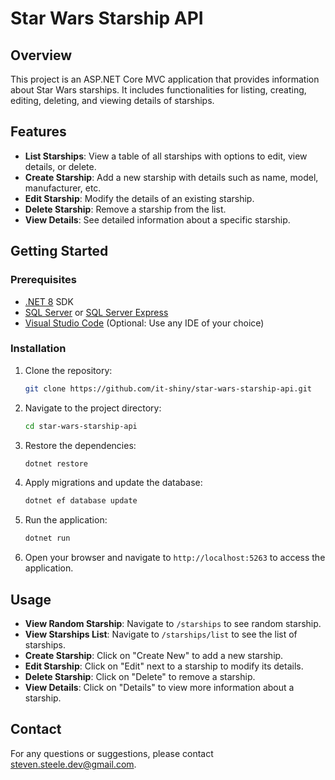 # Star Wars Starship API

## Overview

This project is an ASP.NET Core MVC application that provides information about Star Wars starships. It includes functionalities for listing, creating, editing, deleting, and viewing details of starships.

## Features

- **List Starships**: View a table of all starships with options to edit, view details, or delete.
- **Create Starship**: Add a new starship with details such as name, model, manufacturer, etc.
- **Edit Starship**: Modify the details of an existing starship.
- **Delete Starship**: Remove a starship from the list.
- **View Details**: See detailed information about a specific starship.

## Getting Started

### Prerequisites

- [.NET 8](https://dotnet.microsoft.com/download/dotnet/8.0) SDK
- [SQL Server](https://www.microsoft.com/en-us/sql-server/sql-server-downloads) or [SQL Server Express](https://www.microsoft.com/en-us/sql-server/sql-server-editions-express)
- [Visual Studio Code](https://code.visualstudio.com/) (Optional: Use any IDE of your choice)

### Installation

1. Clone the repository:
   ```bash
   git clone https://github.com/it-shiny/star-wars-starship-api.git
   ```
2. Navigate to the project directory:
   ```bash
   cd star-wars-starship-api
   ```
3. Restore the dependencies:
   ```bash
   dotnet restore
   ```
4. Apply migrations and update the database:
   ```bash
   dotnet ef database update
   ```
5. Run the application:
   ```bash
   dotnet run
   ```
6. Open your browser and navigate to `http://localhost:5263` to access the application.

## Usage

- **View Random Starship**: Navigate to `/starships` to see random starship.
- **View Starships List**: Navigate to `/starships/list` to see the list of starships.
- **Create Starship**: Click on "Create New" to add a new starship.
- **Edit Starship**: Click on "Edit" next to a starship to modify its details.
- **Delete Starship**: Click on "Delete" to remove a starship.
- **View Details**: Click on "Details" to view more information about a starship.

## Contact

For any questions or suggestions, please contact [steven.steele.dev@gmail.com](mailto:steven.steele.dev@gmail.com).
